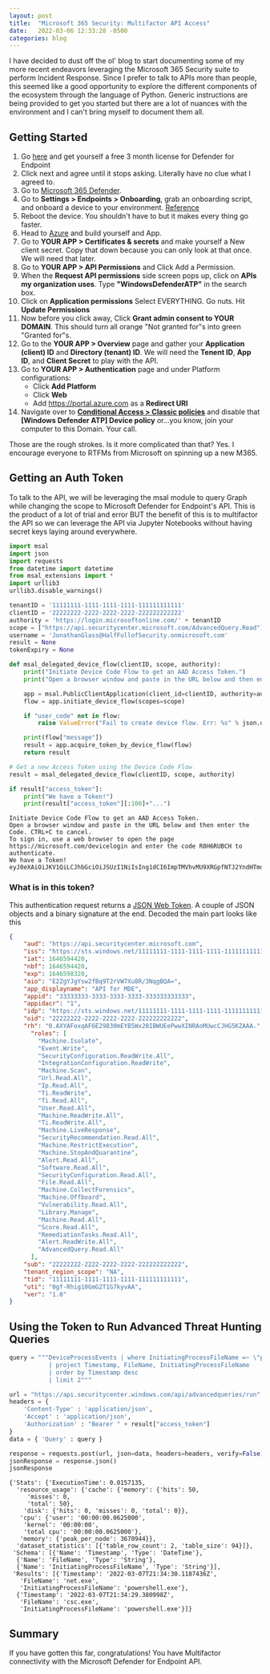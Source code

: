 ```yaml
---
layout: post
title:  "Microsoft 365 Security: Multifactor API Access"
date:   2022-03-06 12:33:28 -0500
categories: blog
---
```


I have decided to dust off the ol' blog to start documenting some of my more recent endeavors leveraging the Microsoft 365 Security suite to perform Incident Response. Since I prefer to talk to APIs more than people, this seemed like a good opportunity to explore the different components of the ecosystem through the language of Python. Generic instructions are being provided to get you started but there are a lot of nuances with the environment and I can't bring myself to document them all. 

## Getting Started
1. Go [here](https://docs.microsoft.com/en-us/microsoft-365/security/defender-endpoint/evaluate-mde?view=o365-worldwide) and get yourself a free 3 month license for Defender for Endpoint
2. Click next and agree until it stops asking. Literally have no clue what I agreed to.
3. Go to [Microsoft 365 Defender](https://security.microsoft.com/homepage).
4. Go to **Settings > Endpoints > Onboarding**, grab an onboarding script, and onboard a device to your environment. [Reference](https://docs.microsoft.com/en-us/microsoft-365/security/defender-endpoint/onboard-configure?view=o365-worldwide)
5. Reboot the device. You shouldn't have to but it makes every thing go faster.
6. Head to [Azure](https://portal.azure.com/#blade/Microsoft_AAD_RegisteredApps/ApplicationsListBlade) and build yourself and App.
7. Go to **YOUR APP > Certificates & secrets** and make yourself a New client secret. Copy that down because you can only look at that once. We will need that later.
8. Go to **YOUR APP > API Permissions** and Click Add a Permission.
9. When the **Request API permissions** side screen pops up, click on **APIs my organization uses**. Type **"WindowsDefenderATP"** in the search box.
10. Click on **Application permissions** Select EVERYTHING. Go nuts. Hit **Update Permissions**
11. Now before you click away, Click **Grant admin consent to YOUR DOMAIN**. This should turn all orange "Not granted for"s into green "Granted for"s.
12. Go to the **YOUR APP > Overview** page and gather your **Application (client) ID** and **Directory (tenant) ID**. We will need the **Tenent ID**, **App ID**, and **Client Secret** to play with the API.
13. Go to **YOUR APP > Authentication** page and under Platform configurations:
    * Click **Add Platform** 
    * Click **Web**
    * Add https://portal.azure.com as a **Redirect URI** 
14. Navigate over to **[Conditional Access > Classic policies](https://portal.azure.com/#blade/Microsoft_AAD_IAM/ConditionalAccessBlade/ClassicPolicies)** and disable that **\[Windows Defender ATP\] Device policy** or...you know, join your computer to this Domain. Your call.

Those are the rough strokes. Is it more complicated than that? Yes. I encourage everyone to RTFMs from Microsoft on spinning up a new M365. 

## Getting an Auth Token
To talk to the API, we will be leveraging the msal module to query Graph while changing the scope to Microsoft Defender for Endpoint's API. This is the product of a lot of trial and error BUT the benefit of this is to multifactor the API so we can leverage the API via Jupyter Notebooks without having secret keys laying around everywhere.


```python
import msal
import json
import requests
from datetime import datetime
from msal_extensions import *
import urllib3
urllib3.disable_warnings()

tenantID = '11111111-1111-1111-1111-111111111111'
clientID = '22222222-2222-2222-2222-222222222222'
authority = 'https://login.microsoftonline.com/' + tenantID
scope = ["https://api.securitycenter.microsoft.com/AdvancedQuery.Read"]
username = 'JonathanGlass@HalfFullofSecurity.onmicrosoft.com'
result = None
tokenExpiry = None

def msal_delegated_device_flow(clientID, scope, authority):
    print("Initiate Device Code Flow to get an AAD Access Token.")
    print("Open a browser window and paste in the URL below and then enter the Code. CTRL+C to cancel.")

    app = msal.PublicClientApplication(client_id=clientID, authority=authority)
    flow = app.initiate_device_flow(scopes=scope)

    if "user_code" not in flow:
        raise ValueError("Fail to create device flow. Err: %s" % json.dumps(flow, indent=4))

    print(flow["message"])
    result = app.acquire_token_by_device_flow(flow)
    return result

# Get a new Access Token using the Device Code Flow
result = msal_delegated_device_flow(clientID, scope, authority)

if result["access_token"]:
    print("We have a Token!")
    print(result["access_token"][:100]+"...")
```

    Initiate Device Code Flow to get an AAD Access Token.
    Open a browser window and paste in the URL below and then enter the Code. CTRL+C to cancel.
    To sign in, use a web browser to open the page https://microsoft.com/devicelogin and enter the code R8H6RUBCH to authenticate.
    We have a Token!
    eyJ0eXAiOiJKV1QiLCJhbGciOiJSUzI1NiIsIng1dCI6ImpTMVhvMU9XRGpfNTJ2YndHTmd2UU8yVnpNYyIsImtpZCI6ImpTMVhv...


### What is in this token?

This authentication request returns a [JSON Web Token](https://en.wikipedia.org/wiki/JSON_Web_Token).
A couple of JSON objects and a binary signature at the end. Decoded the main part looks like this
```json
{
    "aud": "https://api.securitycenter.microsoft.com",
    "iss": "https://sts.windows.net/11111111-1111-1111-1111-111111111111/",
    "iat": 1646594420,
    "nbf": 1646594420,
    "exp": 1646598320,
    "aio": "E2ZgYJgYsw2fBq9T2rVW7Xu8R/3NqgBQA=",
    "app_displayname": "API for MDE",
    "appid": "33333333-3333-3333-3333-333333333333",
    "appidacr": "1",
    "idp": "https://sts.windows.net/11111111-1111-1111-1111-111111111111/",
    "oid": "22222222-2222-2222-2222-222222222222",
    "rh": "0.AXYAFoxqAF6E29830mEYB5Wx20IBWUEePwwXINRAoMUwcCJHG5KZAAA.",
      "roles": [
        "Machine.Isolate",
        "Event.Write",
        "SecurityConfiguration.ReadWrite.All",
        "IntegrationConfiguration.ReadWrite",
        "Machine.Scan",
        "Url.Read.All",
        "Ip.Read.All",
        "Ti.ReadWrite",
        "Ti.Read.All",
        "User.Read.All",
        "Machine.ReadWrite.All",
        "Ti.ReadWrite.All",
        "Machine.LiveResponse",
        "SecurityRecommendation.Read.All",
        "Machine.RestrictExecution",
        "Machine.StopAndQuarantine",
        "Alert.Read.All",
        "Software.Read.All",
        "SecurityConfiguration.Read.All",
        "File.Read.All",
        "Machine.CollectForensics",
        "Machine.Offboard",
        "Vulnerability.Read.All",
        "Library.Manage",
        "Machine.Read.All",
        "Score.Read.All",
        "RemediationTasks.Read.All",
        "Alert.ReadWrite.All",
        "AdvancedQuery.Read.All"
      ],
    "sub": "22222222-2222-2222-2222-222222222222",
    "tenant_region_scope": "NA",
    "tid": "11111111-1111-1111-1111-111111111111",
    "uti": "0gf-Rhig10GmG2T1G7kyvAA",
    "ver": "1.0"
}
```

## Using the Token to Run Advanced Threat Hunting Queries


```python
query = """DeviceProcessEvents | where InitiatingProcessFileName =~ \"powershell.exe\"
           | project Timestamp, FileName, InitiatingProcessFileName 
           | order by Timestamp desc 
           | limit 2"""

url = "https://api.securitycenter.windows.com/api/advancedqueries/run"
headers = { 
    'Content-Type' : 'application/json',
    'Accept' : 'application/json',
    'Authorization' : "Bearer " + result["access_token"]
}
data = { 'Query' : query }

response = requests.post(url, json=data, headers=headers, verify=False)
jsonResponse = response.json()
jsonResponse
```


    {'Stats': {'ExecutionTime': 0.0157135,
      'resource_usage': {'cache': {'memory': {'hits': 50,
         'misses': 0,
         'total': 50},
        'disk': {'hits': 0, 'misses': 0, 'total': 0}},
       'cpu': {'user': '00:00:00.0625000',
        'kernel': '00:00:00',
        'total cpu': '00:00:00.0625000'},
       'memory': {'peak_per_node': 3670944}},
      'dataset_statistics': [{'table_row_count': 2, 'table_size': 94}]},
     'Schema': [{'Name': 'Timestamp', 'Type': 'DateTime'},
      {'Name': 'FileName', 'Type': 'String'},
      {'Name': 'InitiatingProcessFileName', 'Type': 'String'}],
     'Results': [{'Timestamp': '2022-03-07T21:34:30.1187436Z',
       'FileName': 'net.exe',
       'InitiatingProcessFileName': 'powershell.exe'},
      {'Timestamp': '2022-03-07T21:34:29.380998Z',
       'FileName': 'csc.exe',
       'InitiatingProcessFileName': 'powershell.exe'}]}



## Summary

If you have gotten this far, congratulations! You have Multifactor connectivity with the Microsoft Defender for Endpoint API. 
